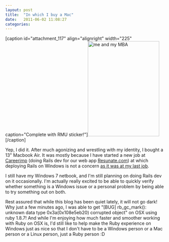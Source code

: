 ```yaml
---
layout: post
title:  "In which I buy a Mac"
date:   2011-06-02 11:08:27
categories:
---
```


[caption id="attachment_117" align="alignright" width="225" caption="Complete with RMU sticker!"]<a href="http://carol-nichols.com/wp-content/uploads/2011/06/IMG_20110602_103531.jpg"><img src="http://carol-nichols.com/wp-content/uploads/2011/06/IMG_20110602_103531-225x300.jpg" alt="me and my MBA" width="225" height="300" class="size-medium wp-image-117" /></a>[/caption]

Yep, I did it. After much agonizing and wrestling with my identity, I bought a 13" Macbook Air. It was mostly because I have started a new job at <a href="http://blog.resunate.com/">Careerimp</a> (doing Rails dev for our web app <a href="http://resunate.com/">Resunate.com</a>) at which deploying Rails on Windows is not a concern <a href="http://carol-nichols.com/2010/12/top-5-reasons-i-develop-in-ruby-on-windows/">as it was at my last job</a>.

I still have my Windows 7 netbook, and I'm still planning on doing Rails dev on it occasionally. I'm actually really excited to be able to quickly verify whether something is a Windows issue or a personal problem by being able to try something out on both.

Rest assured that while this blog has been quiet lately, it will not go dark! Why just a few minutes ago, I was able to get "[BUG] rb_gc_mark(): unknown data type 0x3a(0x108e5eb20) corrupted object" on OSX using ruby 1.8.7! And while I'm enjoying how much faster and smoother working with Ruby on OSX is, I'd still like to help make the Ruby experience on Windows just as nice so that I don't have to be a Windows person or a Mac person or a Linux person, just a Ruby person :D